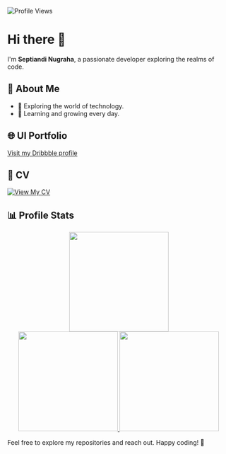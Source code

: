 <!-- Header -->
![Profile Views](https://komarev.com/ghpvc/?username=septiandin&style=flat-square&color=blueviolet&label=Profile+Views)

# Hi there 👋

I'm **Septiandi Nugraha**, a passionate developer exploring the realms of code.

## 🌟 About Me
- 🚀 Exploring the world of technology.
- 🌱 Learning and growing every day.

## 🌐 UI Portfolio
[Visit my Dribbble profile](https://dribbble.com/sptndngrh)

## 📄 CV
[![View My CV](https://img.shields.io/badge/View%20My%20CV-blueviolet?style=for-the-badge&logo=appveyor)](https://www.canva.com/design/DAGckldxcI4/l3nNIADytgE6sU0St_tHbg/view?utm_content=DAGckldxcI4&utm_campaign=designshare&utm_medium=link2&utm_source=uniquelinks&utlId=h657840422e#2)

## 📊 Profile Stats

<p align="center">
<a href="https://github.com/sptndngrh">
  <img height="225em" src="http://github-profile-summary-cards.vercel.app/api/cards/profile-details?username=sptndngrh&theme=aura"/>
</a><br/>
<!-- <a href="https://github.com/sptndngrh">
   <img height="225em" src="http://github-profile-summary-cards.vercel.app/api/cards/repos-per-language?username=sptndngrh&theme=aura"/>
   <img height="225em" src="http://github-profile-summary-cards.vercel.app/api/cards/most-commit-language?username=sptndngrh&theme=aura"/>
</a><br/> -->
<a href="https://github.com/sptndngrh">
   <img height="225em" src="http://github-profile-summary-cards.vercel.app/api/cards/stats?username=sptndngrh&theme=aura"/>
   <img height="225em" src="http://github-profile-summary-cards.vercel.app/api/cards/productive-time?username=sptndngrh&theme=aura&utcOffset=7"/>
</a>
</p>
<!-- Footer -->
Feel free to explore my repositories and reach out. Happy coding! 🚀
